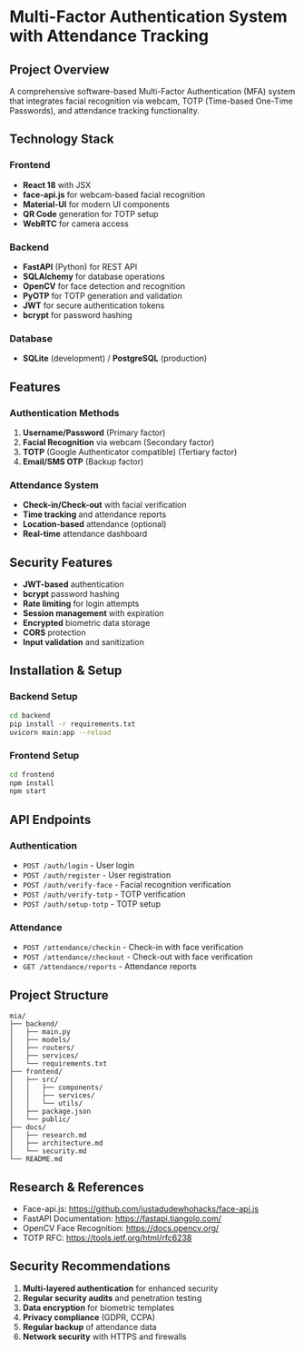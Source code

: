 # Multi-Factor Authentication System with Attendance Tracking

## Project Overview

A comprehensive software-based Multi-Factor Authentication (MFA) system that integrates facial recognition via webcam, TOTP (Time-based One-Time Passwords), and attendance tracking functionality.

## Technology Stack

### Frontend

- **React 18** with JSX
- **face-api.js** for webcam-based facial recognition
- **Material-UI** for modern UI components
- **QR Code** generation for TOTP setup
- **WebRTC** for camera access

### Backend

- **FastAPI** (Python) for REST API
- **SQLAlchemy** for database operations
- **OpenCV** for face detection and recognition
- **PyOTP** for TOTP generation and validation
- **JWT** for secure authentication tokens
- **bcrypt** for password hashing

### Database

- **SQLite** (development) / **PostgreSQL** (production)

## Features

### Authentication Methods

1. **Username/Password** (Primary factor)
2. **Facial Recognition** via webcam (Secondary factor)
3. **TOTP** (Google Authenticator compatible) (Tertiary factor)
4. **Email/SMS OTP** (Backup factor)

### Attendance System

- **Check-in/Check-out** with facial verification
- **Time tracking** and attendance reports
- **Location-based** attendance (optional)
- **Real-time** attendance dashboard

## Security Features

- **JWT-based** authentication
- **bcrypt** password hashing
- **Rate limiting** for login attempts
- **Session management** with expiration
- **Encrypted** biometric data storage
- **CORS** protection
- **Input validation** and sanitization

## Installation & Setup

### Backend Setup

```bash
cd backend
pip install -r requirements.txt
uvicorn main:app --reload
```

### Frontend Setup

```bash
cd frontend
npm install
npm start
```

## API Endpoints

### Authentication

- `POST /auth/login` - User login
- `POST /auth/register` - User registration
- `POST /auth/verify-face` - Facial recognition verification
- `POST /auth/verify-totp` - TOTP verification
- `POST /auth/setup-totp` - TOTP setup

### Attendance

- `POST /attendance/checkin` - Check-in with face verification
- `POST /attendance/checkout` - Check-out with face verification
- `GET /attendance/reports` - Attendance reports

## Project Structure

```
mia/
├── backend/
│   ├── main.py
│   ├── models/
│   ├── routers/
│   ├── services/
│   └── requirements.txt
├── frontend/
│   ├── src/
│   │   ├── components/
│   │   ├── services/
│   │   └── utils/
│   ├── package.json
│   └── public/
├── docs/
│   ├── research.md
│   ├── architecture.md
│   └── security.md
└── README.md
```

## Research & References

- Face-api.js: https://github.com/justadudewhohacks/face-api.js
- FastAPI Documentation: https://fastapi.tiangolo.com/
- OpenCV Face Recognition: https://docs.opencv.org/
- TOTP RFC: https://tools.ietf.org/html/rfc6238

## Security Recommendations

1. **Multi-layered authentication** for enhanced security
2. **Regular security audits** and penetration testing
3. **Data encryption** for biometric templates
4. **Privacy compliance** (GDPR, CCPA)
5. **Regular backup** of attendance data
6. **Network security** with HTTPS and firewalls
